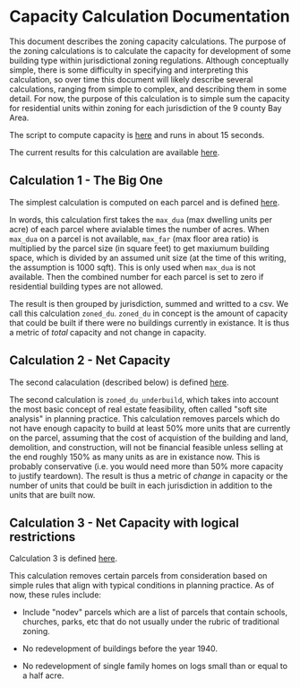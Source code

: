 # Capacity Calculation Documentation

This document describes the zoning capacity calculations.  The purpose of the zoning calculations is to calculate the capacity for development of some building type within jurisdictional zoning regulations.  Although conceptually simple, there is some difficulty in specifying and interpreting this calculation, so over time this document will likely describe several calculations, ranging from simple to complex, and describing them in some detail.  For now, the purpose of this calculation is to simple sum the capacity for residential units within zoning for each jurisdiction of the 9 county Bay Area.

The script to compute capacity is [here](https://github.com/MetropolitanTransportationCommission/bayarea_urbansim/blob/capacity-calculator/scripts/capacity_calculator.py) and runs in about 15 seconds.

The current results for this calculation are available [here](https://github.com/MetropolitanTransportationCommission/bayarea_urbansim/blob/capacity-calculator/output/city_capacity.csv).

## Calculation 1 - The Big One

The simplest calculation is computed on each parcel and is defined [here](https://github.com/MetropolitanTransportationCommission/bayarea_urbansim/blob/11041451fdcf1ba8b473428b10e8a8a59c7aba89/variables.py#L146).

In words, this calculation first takes the `max_dua` (max dwelling units per acre) of each parcel where avialable times the number of acres.  When `max_dua` on a parcel is not available, `max_far` (max floor area ratio) is multiplied by the parcel size (in square feet) to get maxiumum building space, which is divided by an assumed unit size (at the time of this writing, the assumption is 1000 sqft).  This is only used when `max_dua` is not available.  Then the combined number for each parcel is set to zero if residential building types are not allowed.  

The result is then grouped by jurisdiction, summed and writted to a csv.  We call this calculation `zoned_du`.  `zoned_du` in concept is the amount of capacity that could be built if there were no buildings currently in existance.  It is thus a metric of *total* capacity and not change in capacity.

## Calculation 2 - Net Capacity

The second calaculation (described below) is defined [here](https://github.com/MetropolitanTransportationCommission/bayarea_urbansim/blob/11041451fdcf1ba8b473428b10e8a8a59c7aba89/variables.py#L156).

The second calculation is `zoned_du_underbuild`, which takes into account the most basic concept of real estate feasibility, often called "soft site analysis" in planning practice.  This calculation removes parcels which do not have enough capacity to build at least 50% more units that are currently on the parcel, assuming that the cost of acquistion of the building and land, demolition, and construction, will not be financial feasible unless selling at the end roughly 150% as many units as are in existance now.  This is probably conservative (i.e. you would need more than 50% more capacity to justify teardown).  The result is thus a metric of *change* in capacity or the number of units that could be built in each jurisdiction in addition to the units that are built now.

## Calculation 3 - Net Capacity with logical restrictions

Calculation 3 is defined [here](https://github.com/MetropolitanTransportationCommission/bayarea_urbansim/blob/c5ff6c63849327cbf2faf5812dd00600186af70c/variables.py#L147).

This calculation removes certain parcels from consideration based on simple rules that align with typical conditions in planning practice.  As of now, these rules include:

* Include "nodev" parcels which are a list of parcels that contain schools, churches, parks, etc that do not usually under the rubric of traditional zoning.

* No redevelopment of buildings before the year 1940.

* No redevelopment of single family homes on logs small than or equal to a half acre.

